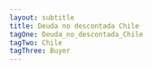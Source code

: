 ```yaml
---
layout: subtitle
title: Deuda no descontada Chile
tagOne: Deuda_no_descontada_Chile
tagTwo: Chile
tagThree: Buyer
---
```

